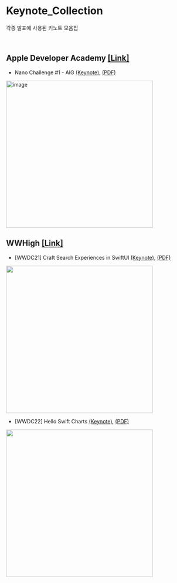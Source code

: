 # Keynote_Collection
각종 발표에 사용된 키노트 모음집

</br>

## Apple Developer Academy [[Link]](https://github.com/DeveloperAcademy-POSTECH)
- Nano Challenge #1 - AIG [(Keynote)](https://github.com/Chaeho-Min/Keynote_Collection/blob/main/NC1_%20AIG.key), [(PDF)](https://github.com/Chaeho-Min/Keynote_Collection/blob/main/NC1_AIG(PDF).pdf)
<img width="400" alt="image" src="https://user-images.githubusercontent.com/75792767/175551050-e4a81cba-7b91-4191-8e00-de74c90c28ca.png">

</br>

## WWHigh [[Link]](https://github.com/WWHigh/WWDC-STUDY)
- [WWDC21] Craft Search Experiences in SwiftUI [(Keynote)](https://github.com/Chaeho-Min/Keynote_Collection/blob/main/WWHigh_%231_Searchable.key), [(PDF)](https://github.com/Chaeho-Min/Keynote_Collection/blob/main/WWHigh_%231_Searchable(PDF).pdf)
<img width="400" src="https://user-images.githubusercontent.com/75792767/175550596-53e04c1f-d303-4005-b37a-600107a88397.png">

- [WWDC22] Hello Swift Charts [(Keynote)](https://github.com/Chaeho-Min/Keynote_Collection/blob/main/WWHigh_%232_Hello%20Swift%20Charts.key), [(PDF)](https://github.com/Chaeho-Min/Keynote_Collection/blob/main/WWHigh_%232_Hello%20Swift%20Charts(PDF).pdf)
<img width="400" src="https://user-images.githubusercontent.com/75792767/175550788-8bf0ba24-fd55-4b5e-9da1-4a1202131572.png">
